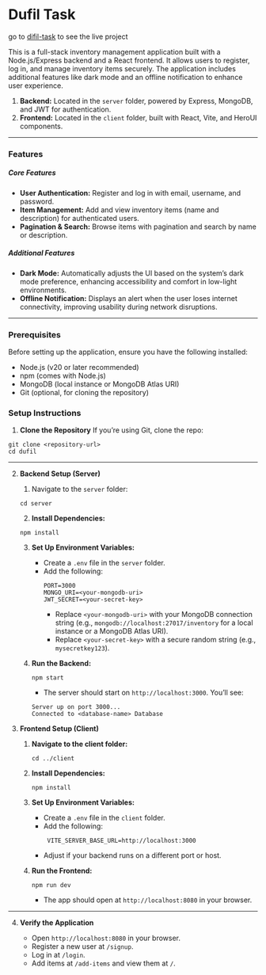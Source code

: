 # Dufil Task

go to [difil-task](https://dufil-task-client.vercel.app) to see the live project

This is a full-stack inventory management application built with a Node.js/Express backend and a React frontend. It allows users to register, log in, and manage inventory items securely. The application includes additional features like dark mode and an offline notification to enhance user experience.

1. **Backend:** Located in the `server` folder, powered by Express, MongoDB, and JWT for authentication.
2. **Frontend:** Located in the `client` folder, built with React, Vite, and HeroUI components.

---

### Features

##### Core Features

- **User Authentication:** Register and log in with email, username, and password.
- **Item Management:** Add and view inventory items (name and description) for authenticated users.
- **Pagination & Search:** Browse items with pagination and search by name or description.

##### Additional Features

- **Dark Mode:** Automatically adjusts the UI based on the system’s dark mode preference, enhancing accessibility and comfort in low-light environments.
- **Offline Notification:** Displays an alert when the user loses internet connectivity, improving usability during network disruptions.

---

### Prerequisites

Before setting up the application, ensure you have the following installed:

- Node.js (v20 or later recommended)
- npm (comes with Node.js)
- MongoDB (local instance or MongoDB Atlas URI)
- Git (optional, for cloning the repository)

### Setup Instructions

1. **Clone the Repository**
   If you’re using Git, clone the repo:

```
git clone <repository-url>
cd dufil
```

---

2. **Backend Setup (Server)**

   1. Navigate to the `server` folder:

   ```
   cd server
   ```

   2. **Install Dependencies:**

   ```
   npm install
   ```

   3. **Set Up Environment Variables:**

      - Create a `.env` file in the `server` folder.
      - Add the following:
        ```
        PORT=3000
        MONGO_URI=<your-mongodb-uri>
        JWT_SECRET=<your-secret-key>
        ```
        - Replace `<your-mongodb-uri>` with your MongoDB connection string (e.g., `mongodb://localhost:27017/inventory` for a local instance or a MongoDB Atlas URI).
        - Replace `<your-secret-key>` with a secure random string (e.g., `mysecretkey123`).

   4. **Run the Backend:**
      ```
      npm start
      ```
      - The server should start on `http://localhost:3000`. You’ll see:
      ```
      Server up on port 3000...
      Connected to <database-name> Database
      ```

3. **Frontend Setup (Client)**

   1. **Navigate to the client folder:**
      ```
      cd ../client
      ```
   2. **Install Dependencies:**
      ```
      npm install
      ```
   3. **Set Up Environment Variables:**

      - Create a `.env` file in the `client` folder.
      - Add the following:
        ```
         VITE_SERVER_BASE_URL=http://localhost:3000
        ```
      - Adjust if your backend runs on a different port or host.

   4. **Run the Frontend:**
      ```
      npm run dev
      ```
      - The app should open at `http://localhost:8080` in your browser.

---

4. **Verify the Application**

   - Open `http://localhost:8080` in your browser.
   - Register a new user at `/signup`.
   - Log in at `/login`.
   - Add items at `/add-items` and view them at `/`.
